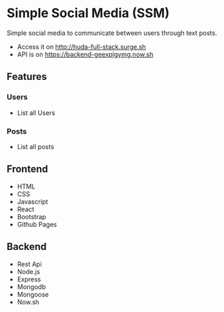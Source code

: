 # Simple Social Media (SSM)

Simple social media to communicate between users through text posts.

- Access it on <http://huda-full-stack.surge.sh>
- API is on <https://backend-geexplgymg.now.sh>

## Features

### Users

- List all Users

### Posts

- List all posts


## Frontend 

- HTML
- CSS
- Javascript
- React
- Bootstrap 
- Github Pages

## Backend

- Rest Api
- Node.js
- Express
- Mongodb
- Mongoose
- Now.sh
